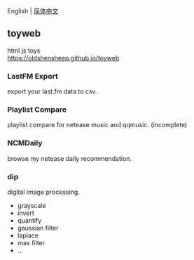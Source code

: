 
English | [简体中文](./README.zh-CN.md)  

## toyweb

html js toys  
<https://oldshensheep.github.io/toyweb>

### LastFM Export

export your last.fm data to csv.

### Playlist Compare

playlist compare for netease music and qqmusic. (incomplete)

### NCMDaily

browse my netease daily recommendation.

### dip

digital image processing.

- grayscale
- invert
- quantify
- gaussian filter
- laplace
- max filter
- ...
